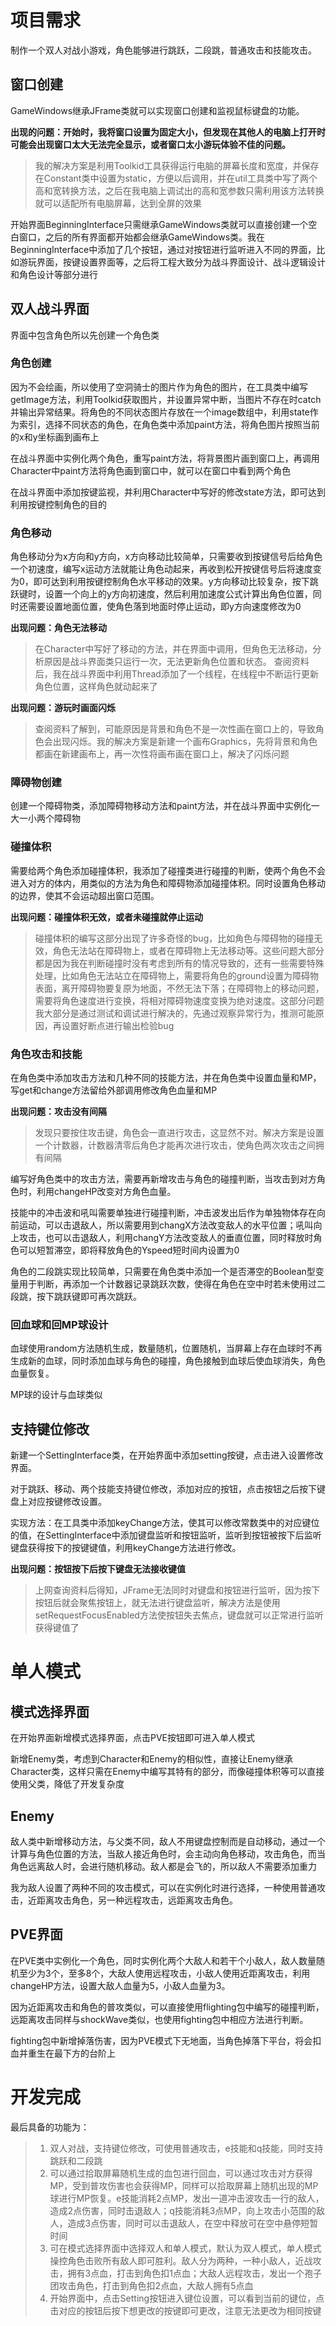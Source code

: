 # 项目需求

制作一个双人对战小游戏，角色能够进行跳跃，二段跳，普通攻击和技能攻击。

## 窗口创建

GameWindows继承JFrame类就可以实现窗口创建和监视鼠标键盘的功能。

**出现的问题：开始时，我将窗口设置为固定大小，但发现在其他人的电脑上打开时可能会出现窗口太大无法完全显示，或者窗口太小游玩体验不佳的问题。**

> 我的解决方案是利用Toolkid工具获得运行电脑的屏幕长度和宽度，并保存在Constant类中设置为static，方便以后调用，并在util工具类中写了两个高和宽转换方法，之后在我电脑上调试出的高和宽参数只需利用该方法转换就可以适配所有电脑屏幕，达到全屏的效果

开始界面BeginningInterface只需继承GameWindows类就可以直接创建一个空白窗口，之后的所有界面都开始都会继承GameWindows类。我在BeginningInterface中添加了几个按钮，通过对按钮进行监听进入不同的界面，比如游玩界面，按键设置界面等，之后将工程大致分为战斗界面设计、战斗逻辑设计和角色设计等部分进行

## 双人战斗界面

界面中包含角色所以先创建一个角色类

### 角色创建

因为不会绘画，所以使用了空洞骑士的图片作为角色的图片，在工具类中编写getImage方法，利用Toolkid获取图片，并设置异常中断，当图片不存在时catch并输出异常结果。将角色的不同状态图片存放在一个image数组中，利用state作为索引，选择不同状态的角色，在角色类中添加paint方法，将角色图片按照当前的x和y坐标画到画布上

在战斗界面中实例化两个角色，重写paint方法，将背景图片画到窗口上，再调用Character中paint方法将角色画到窗口中，就可以在窗口中看到两个角色

在战斗界面中添加按键监视，并利用Character中写好的修改state方法，即可达到利用按键控制角色的目的

### 角色移动

角色移动分为x方向和y方向，x方向移动比较简单，只需要收到按键信号后给角色一个初速度，编写x运动方法就能让角色动起来，再收到松开按键信号后将速度变为0，即可达到利用按键控制角色水平移动的效果。y方向移动比较复杂，按下跳跃键时，设置一个向上的y方向初速度，然后利用加速度公式计算出角色位置，同时还需要设置地面位置，使角色落到地面时停止运动，即y方向速度修改为0

**出现问题：角色无法移动**

> 在Character中写好了移动的方法，并在界面中调用，但角色无法移动，分析原因是战斗界面类只运行一次，无法更新角色位置和状态。 查阅资料后，我在战斗界面中利用Thread添加了一个线程，在线程中不断运行更新角色位置，这样角色就动起来了

**出现问题：游玩时画面闪烁**

> 查阅资料了解到，可能原因是背景和角色不是一次性画在窗口上的，导致角色会出现闪烁。我的解决方案是新建一个画布Graphics，先将背景和角色都画在新建画布上，再一次性将画布画在窗口上，解决了闪烁问题

### 障碍物创建

创建一个障碍物类，添加障碍物移动方法和paint方法，并在战斗界面中实例化一大一小两个障碍物

### 碰撞体积

需要给两个角色添加碰撞体积，我添加了碰撞类进行碰撞的判断，使两个角色不会进入对方的体内，用类似的方法为角色和障碍物添加碰撞体积。同时设置角色移动的边界，使其不会运动超出窗口范围。

**出现问题：碰撞体积无效，或者未碰撞就停止运动**

> 碰撞体积的编写这部分出现了许多奇怪的bug，比如角色与障碍物的碰撞无效，角色无法站在障碍物上，或者在障碍物上无法移动等。这些问题大部分都是因为我在判断碰撞时没有考虑到所有的情况导致的，还有一些需要特殊处理，比如角色无法站立在障碍物上，需要将角色的ground设置为障碍物表面，离开障碍物要复原为地面，不然无法下落；在障碍物上的移动问题，需要将角色速度进行变换，将相对障碍物速度变换为绝对速度。这部分问题我大部分是通过测试和调试进行解决的，先通过观察异常行为，推测可能原因，再设置好断点进行输出检验bug

### 角色攻击和技能

在角色类中添加攻击方法和几种不同的技能方法，并在角色类中设置血量和MP，写get和change方法留给外部调用修改角色血量和MP

**出现问题：攻击没有间隔**

> 发现只要按住攻击键，角色会一直进行攻击，这显然不对。解决方案是设置一个计数器，计数器清零后角色才能再次进行攻击，使角色两次攻击之间拥有间隔

编写好角色类中的攻击方法，需要再新增攻击与角色的碰撞判断，当攻击到对方角色时，利用changeHP改变对方角色血量。

技能中的冲击波和吼叫需要单独进行碰撞判断，冲击波发出后作为单独物体存在向前运动，可以击退敌人，所以需要用到changX方法改变敌人的水平位置；吼叫向上攻击，也可以击退敌人，利用changY方法改变敌人的垂直位置，同时释放时角色可以短暂滞空，即将释放角色的Yspeed短时间内设置为0

角色的二段跳实现比较简单，只需要在角色类中添加一个是否滞空的Boolean型变量用于判断，再添加一个计数器记录跳跃次数，使得在角色在空中时若未使用过二段跳，按下跳跃键即可再次跳跃。

### 回血球和回MP球设计

血球使用random方法随机生成，数量随机，位置随机，当屏幕上存在血球时不再生成新的血球，同时添加血球与角色的碰撞，角色接触到血球后使血球消失，角色血量恢复。

MP球的设计与血球类似

## 支持键位修改

新建一个SettingInterface类，在开始界面中添加setting按键，点击进入设置修改界面。

对于跳跃、移动、两个技能支持键位修改，添加对应的按钮，点击按钮之后按下键盘上对应按键修改设置。

实现方法：在工具类中添加keyChange方法，使其可以修改常数类中的对应键位的值，在SettingInterface中添加键盘监听和按钮监听，监听到按钮被按下后监听键盘获得按下的按键键值，利用keyChange方法进行修改。

**出现问题：按钮按下后按下键盘无法接收键值**

> 上网查询资料后得知，JFrame无法同时对键盘和按钮进行监听，因为按下按钮后就会聚焦按钮上，就无法进行键盘监听，解决方法是使用setRequestFocusEnabled方法使按钮失去焦点，键盘就可以正常进行监听获得键值了

# 单人模式

## 模式选择界面

在开始界面新增模式选择界面，点击PVE按钮即可进入单人模式

新增Enemy类，考虑到Character和Enemy的相似性，直接让Enemy继承Character类，这样只需在Enemy中编写其特有的部分，而像碰撞体积等可以直接使用父类，降低了开发复杂度

## Enemy

敌人类中新增移动方法，与父类不同，敌人不用键盘控制而是自动移动，通过一个计算与角色位置的方法，当敌人接近角色时，会主动向角色移动，攻击角色，而当角色远离敌人时，会进行随机移动。敌人都是会飞的，所以敌人不需要添加重力

我为敌人设置了两种不同的攻击模式，可以在实例化时进行选择，一种使用普通攻击，近距离攻击角色，另一种远程攻击，远距离攻击角色。

## PVE界面

在PVE类中实例化一个角色，同时实例化两个大敌人和若干个小敌人，敌人数量随机至少为3个，至多8个，大敌人使用远程攻击，小敌人使用近距离攻击，利用changeHP方法，设置大敌人血量为5，小敌人血量为3。

因为近距离攻击和角色的普攻类似，可以直接使用flighting包中编写的碰撞判断，远距离攻击同样与shockWave类似，也使用fighting包中相应方法进行判断。

fighting包中新增掉落伤害，因为PVE模式下无地面，当角色掉落下平台，将会扣血并重生在最下方的台阶上

# 开发完成

最后具备的功能为：

> 1. 双人对战，支持键位修改，可使用普通攻击，e技能和q技能，同时支持跳跃和二段跳
> 2. 可以通过拾取屏幕随机生成的血包进行回血，可以通过攻击对方获得MP，受到普攻伤害也会获得MP，同样可以拾取屏幕上随机出现的MP球进行MP恢复。e技能消耗2点MP，发出一道冲击波攻击一行的敌人，造成2点伤害，同时击退敌人；q技能消耗3点MP，向上攻击小范围的敌人，造成3点伤害，同时可以击退敌人，在空中释放可在空中悬停短暂时间
> 3. 可在模式选择界面中选择双人和单人模式，默认为双人模式，单人模式操控角色击败所有敌人即可胜利。敌人分为两种，一种小敌人，近战攻击，拥有3点血，打击到角色扣1点血；大敌人远程攻击，发出一个孢子团攻击角色，打击到角色扣2点血，大敌人拥有5点血
> 4. 开始界面中，点击Setting按钮进入键位设置，可以看到当前的键位，点击对应的按钮后按下想更改的按键即可更改，注意无法更改为相同按键
